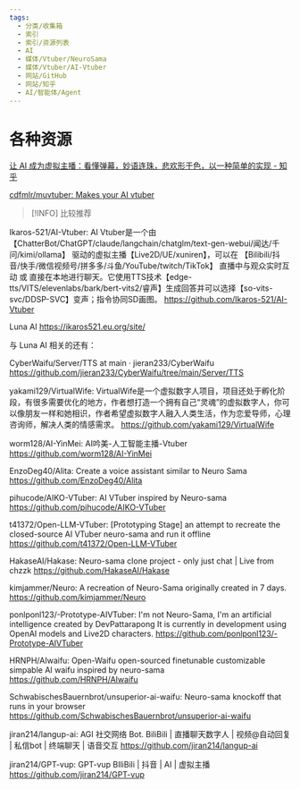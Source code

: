 ```yaml
---
tags:
  - 分类/收集箱
  - 索引
  - 索引/资源列表
  - AI
  - 媒体/Vtuber/NeuroSama
  - 媒体/Vtuber/AI-Vtuber
  - 网站/GitHub
  - 网站/知乎
  - AI/智能体/Agent
---
```

# 各种资源

[让 AI 成为虚拟主播：看懂弹幕，妙语连珠，悲欢形于色，以一种简单的实现 - 知乎](https://zhuanlan.zhihu.com/p/609878670)

[cdfmlr/muvtuber: Makes your AI vtuber](https://github.com/cdfmlr/muvtuber)

> [!INFO]
> 比较推荐

Ikaros-521/AI-Vtuber: AI Vtuber是一个由 【ChatterBot/ChatGPT/claude/langchain/chatglm/text-gen-webui/闻达/千问/kimi/ollama】 驱动的虚拟主播【Live2D/UE/xuniren】，可以在 【Bilibili/抖音/快手/微信视频号/拼多多/斗鱼/YouTube/twitch/TikTok】 直播中与观众实时互动 或 直接在本地进行聊天。它使用TTS技术【edge-tts/VITS/elevenlabs/bark/bert-vits2/睿声】生成回答并可以选择【so-vits-svc/DDSP-SVC】变声；指令协同SD画图。
https://github.com/Ikaros-521/AI-Vtuber

Luna AI
https://ikaros521.eu.org/site/

与 Luna AI 相关的还有：

CyberWaifu/Server/TTS at main · jieran233/CyberWaifu
https://github.com/jieran233/CyberWaifu/tree/main/Server/TTS



yakami129/VirtualWife: VirtualWife是一个虚拟数字人项目，项目还处于孵化阶段，有很多需要优化的地方，作者想打造一个拥有自己“灵魂”的虚拟数字人，你可以像朋友一样和她相识，作者希望虚拟数字人融入人类生活，作为恋爱导师，心理咨询师，解决人类的情感需求。
https://github.com/yakami129/VirtualWife

worm128/AI-YinMei: AI吟美-人工智能主播-Vtuber
https://github.com/worm128/AI-YinMei

EnzoDeg40/Alita: Create a voice assistant similar to Neuro Sama
https://github.com/EnzoDeg40/Alita

pihucode/AIKO-VTuber: AI VTuber inspired by Neuro-sama
https://github.com/pihucode/AIKO-VTuber

t41372/Open-LLM-VTuber: [Prototyping Stage] an attempt to recreate the closed-source AI VTuber neuro-sama and run it offline
https://github.com/t41372/Open-LLM-VTuber

HakaseAI/Hakase: Neuro-sama clone project - only just chat | Live from chzzk
https://github.com/HakaseAI/Hakase

kimjammer/Neuro: A recreation of Neuro-Sama originally created in 7 days.
https://github.com/kimjammer/Neuro

ponlponl123/-Prototype-AIVTuber: I'm not Neuro-Sama, I'm an artificial intelligence created by DevPattarapong It is currently in development using OpenAI models and Live2D characters.
https://github.com/ponlponl123/-Prototype-AIVTuber

HRNPH/AIwaifu: Open-Waifu open-sourced finetunable customizable simpable AI waifu inspired by neuro-sama
https://github.com/HRNPH/AIwaifu

SchwabischesBauernbrot/unsuperior-ai-waifu: Neuro-sama knockoff that runs in your browser
https://github.com/SchwabischesBauernbrot/unsuperior-ai-waifu

jiran214/langup-ai: AGI 社交网络 Bot. BiliBili | 直播聊天数字人 | 视频@自动回复 | 私信bot | 终端聊天 | 语音交互
https://github.com/jiran214/langup-ai

jiran214/GPT-vup: GPT-vup BIliBili | 抖音 | AI | 虚拟主播
https://github.com/jiran214/GPT-vup